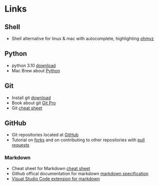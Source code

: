 # Links

## Shell

- Shell alternative for linux & mac with autocomplete, highlighting [ohmyz](https://ohmyz.sh/)

## Python

- python 3.10 [download](https://www.python.org/downloads/)
- Mac Brew about [Python](https://docs.brew.sh/Homebrew-and-Python)

## Git

- Install git [download](https://git-scm.com/downloads)
- Book about git [Git Pro](https://git-scm.com/book/en/v2)
- Git [cheat sheet](https://education.github.com/git-cheat-sheet-education.pdf)

## GitHub

- Git repositories located at [GitHub](https://github.com/)
- Tutorial on [forks](https://www.earthdatascience.org/workshops/intro-version-control-git/about-forks/) and on contributing to other repositories with [pull requests](https://www.earthdatascience.org/workshops/intro-version-control-git/pull-request/)

### Markdown

- Cheat sheet for Markdown [cheat sheet](https://github.com/adam-p/markdown-here/wiki/Markdown-Cheatsheet)
- Github offical documentation for markdown [markdown specification](https://docs.github.com/en/get-started/writing-on-github/getting-started-with-writing-and-formatting-on-github/basic-writing-and-formatting-syntax)
- [Visual Studio Code extension for markdown](https://marketplace.visualstudio.com/items?itemName=yzhang.markdown-all-in-one)
